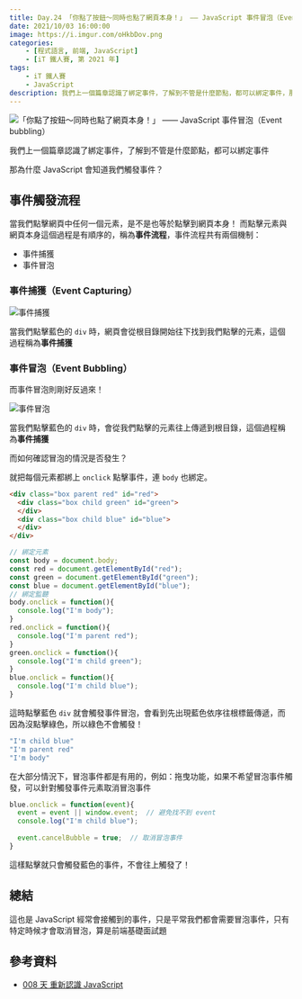 ```yaml
---
title: Day.24 「你點了按鈕～同時也點了網頁本身！」 —— JavaScript 事件冒泡（Event bubbling）
date: 2021/10/03 16:00:00
image: https://i.imgur.com/oHkbDov.png
categories:
    - [程式語言, 前端, JavaScript]
    - [iT 鐵人賽, 第 2021 年]
tags: 
    - iT 鐵人賽
    - JavaScript
description: 我們上一個篇章認識了綁定事件，了解到不管是什麼節點，都可以綁定事件，那為什麼 JavaScript 會知道我們觸發事件？當我們點擊網頁中任何一個元素，是不是也等於點擊到網頁本身！而點擊元素與網頁本身這個過程是有順序的，稱為「事件流程」。
---
```


![「你點了按鈕～同時也點了網頁本身！」 —— JavaScript 事件冒泡（Event bubbling）](https://i.imgur.com/oHkbDov.png)

我們上一個篇章認識了綁定事件，了解到不管是什麼節點，都可以綁定事件

那為什麼 JavaScript 會知道我們觸發事件？

## 事件觸發流程

當我們點擊網頁中任何一個元素，是不是也等於點擊到網頁本身！
而點擊元素與網頁本身這個過程是有順序的，稱為**事件流程**，事件流程共有兩個機制：

- 事件捕獲
- 事件冒泡

### 事件捕獲（Event Capturing）

![事件捕獲](https://i.imgur.com/VOku3FJ.png)

當我們點擊藍色的 `div` 時，網頁會從根目錄開始往下找到我們點擊的元素，這個過程稱為**事件捕獲**

### 事件冒泡（Event Bubbling）

而事件冒泡則剛好反過來！

![事件冒泡](https://i.imgur.com/6cvkX39.png)

當我們點擊藍色的 `div` 時，會從我們點擊的元素往上傳遞到根目錄，這個過程稱為**事件捕獲**

而如何確認冒泡的情況是否發生？

就把每個元素都綁上 `onclick` 點擊事件，連 `body` 也綁定。

```html
<div class="box parent red" id="red">
  <div class="box child green" id="green">
  </div>
  <div class="box child blue" id="blue">
  </div>
</div>
```

```javascript
// 綁定元素
const body = document.body;
const red = document.getElementById("red");
const green = document.getElementById("green");
const blue = document.getElementById("blue");
// 綁定監聽
body.onclick = function(){
  console.log("I'm body");
}
red.onclick = function(){
  console.log("I'm parent red");
}
green.onclick = function(){
  console.log("I'm child green");
}
blue.onclick = function(){
  console.log("I'm child blue");
}

```

這時點擊藍色 `div` 就會觸發事件冒泡，會看到先出現藍色依序往根標籤傳遞，而因為沒點擊綠色，所以綠色不會觸發！

```javascript
"I'm child blue"
"I'm parent red"
"I'm body"
```

在大部分情況下，冒泡事件都是有用的，例如：拖曳功能，如果不希望冒泡事件觸發，可以針對觸發事件元素取消冒泡事件

```javascript
blue.onclick = function(event){
  event = event || window.event;  // 避免找不到 event
  console.log("I'm child blue");
  
  event.cancelBubble = true;  // 取消冒泡事件
}
```

這樣點擊就只會觸發藍色的事件，不會往上觸發了！

## 總結

這也是 JavaScript 經常會接觸到的事件，只是平常我們都會需要冒泡事件，只有特定時候才會取消冒泡，算是前端基礎面試題

## 參考資料

- [008 天 重新認識 JavaScript](https://www.tenlong.com.tw/products/9789864344130)
